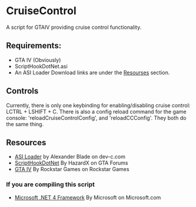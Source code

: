 # CruiseControl
A script for GTAIV providing cruise control functionality.

## Requirements:
+ GTA IV (Obviously)
+ ScriptHookDotNet.asi
+ An ASI Loader
Download links are under the [Resourses](#resources) section.

## Controls
Currently, there is only one keybinding for enabling/disabling cruise control: LCTRL + LSHIFT + C.
There is also a config reload command for the game console: 'reloadCruiseControlConfig', and 'reloadCCConfig'. They both do the same thing.

## Resources
+ [ASI Loader](http://dev-c.com/gtaiv/asiloader) by Alexander Blade on dev-c.com
+ [ScriptHookDotNet](https://gtaforums.com/topic/392325-beta-gtaiv-net-scripthook/) By HazardX on GTA Forums
+ [GTA IV](https://www.rockstargames.com/games/IV) By Rockstar Games on Rockstar Games
### If you are compiling this script
+ [Microsoft .NET 4 Framework](https://www.microsoft.com/en-us/download/details.aspx?id=17718) By Microsoft on Microsoft.com
